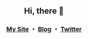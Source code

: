 <h2 align="center">Hi, there 👋</h1>

<h3 align="center">
  <a href="https://s2n.tech" target="_blank">My Site</a>
  ・
  <a href="https://blog.s2n.tech" target="_blank">Blog</a>
  ・
  <a href="https://twitter.com/shun_shobon" target="_blank">Twitter</a>
</h3>
